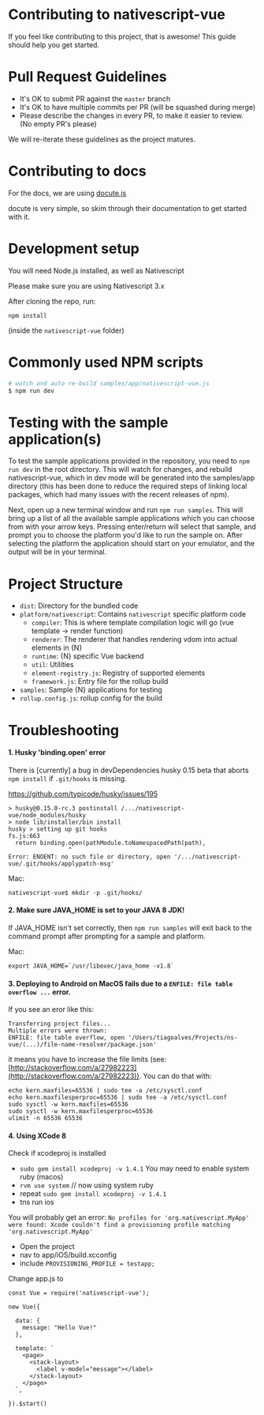 # Contributing to nativescript-vue

If you feel like contributing to this project, that is awesome! This guide should help you get started.

# Pull Request Guidelines

- It's OK to submit PR against the `master` branch
- It's OK to have multiple commits per PR (will be squashed during merge)
- Please describe the changes in every PR, to make it easier to review. (No empty PR's please)

We will re-iterate these guidelines as the project matures.

# Contributing to docs

For the docs, we are using [docute.js](https://docute.js.org/#/home)

docute is very simple, so skim through their documentation to get started with it.

# Development setup
You will need Node.js installed, as well as Nativescript

Please make sure you are using Nativescript 3.x

After cloning the repo, run:

`npm install`

(inside the `nativescript-vue` folder)

# Commonly used NPM scripts

```bash
# watch and auto re-build samples/app/nativescript-vue.js
$ npm run dev
```

# Testing with the sample application(s)

To test the sample applications provided in the repository, you need to `npm run dev` in the root directory. This will watch for changes, and rebuild nativescript-vue, which in dev mode will be generated into the samples/app directory (this has been done to reduce the required steps of linking local packages, which had many issues with the recent releases of npm).

Next, open up a new terminal window and run `npm run samples`. This will bring up a list of all the available sample applications which you can choose from with your arrow keys. Pressing enter/return will select that sample, and prompt you to choose the platform you'd like to run the sample on. After selecting the platform the application should start on your emulator, and the output will be in your terminal.

# Project Structure

- `dist`: Directory for the bundled code
- `platform/nativescript`: Contains `nativescript` specific platform code
  - `compiler`: This is where template compilation logic will go (vue template -> render function)
  - `renderer`: The renderer that handles rendering vdom into actual elements in {N}
  - `runtime`: {N} specific Vue backend
  - `util`: Utilities
  - `element-registry.js`: Registry of supported elements
  - `framework.js`: Entry file for the rollup build
- `samples`: Sample {N} applications for testing
- `rollup.config.js`: rollup config for the build

# Troubleshooting

#### 1. Husky 'binding.open' error

There is [currently] a bug in devDependencies husky 0.15 beta that aborts `npm install` if `.git/hooks` is missing.

https://github.com/typicode/husky/issues/195 

```
> husky@0.15.0-rc.3 postinstall /.../nativescript-vue/node_modules/husky
> node lib/installer/bin install
husky > setting up git hooks
fs.js:663
  return binding.open(pathModule.toNamespacedPath(path),
                 ^
Error: ENOENT: no such file or directory, open '/.../nativescript-vue/.git/hooks/applypatch-msg'
```

Mac:
```
nativescript-vue$ mkdir -p .git/hooks/
```

#### 2. Make sure JAVA_HOME is set to your JAVA 8 JDK!

If JAVA_HOME isn't set correctly, then `npm run samples` will exit back to the command prompt after prompting for a sample and platform.

Mac:
```
export JAVA_HOME=`/usr/libexec/java_home -v1.8`
```

#### 3. Deploying to Android on MacOS fails due to a `ENFILE: file table overflow ...` error.
If you see an eror like this:
```
Transferring project files...
Multiple errors were thrown:
ENFILE: file table overflow, open '/Users/tiagoalves/Projects/ns-vue/(...)/file-name-resolver/package.json'
```
it means you have to increase the file limits (see: [http://stackoverflow.com/a/27982223](http://stackoverflow.com/a/27982223)). You can do that with:
```
echo kern.maxfiles=65536 | sudo tee -a /etc/sysctl.conf
echo kern.maxfilesperproc=65536 | sudo tee -a /etc/sysctl.conf
sudo sysctl -w kern.maxfiles=65536
sudo sysctl -w kern.maxfilesperproc=65536
ulimit -n 65536 65536
```

#### 4. Using XCode 8
Check if xcodeproj is installed
- `sudo gem install xcodeproj -v 1.4.1`
You may need to enable system ruby (macos)
- `rvm use system` // now using system ruby
- repeat `sudo gem install xcodeproj -v 1.4.1`
- tns run ios

You will probably get an error:
`No profiles for 'org.nativescript.MyApp' were found: Xcode couldn't find a provisioning profile matching 'org.nativescript.MyApp'`

- Open the project
- nav to app/iOS/build.xcconfig
- include `PROVISIONING_PROFILE = testapp;`

Change app.js to
```
const Vue = require('nativescript-vue');

new Vue({

  data: {
	message: "Hello Vue!"
  },

  template: `
    <page>
      <stack-layout>
        <label v-model="message"></label>
      </stack-layout>
    </page>
  `,

}).$start()
```

